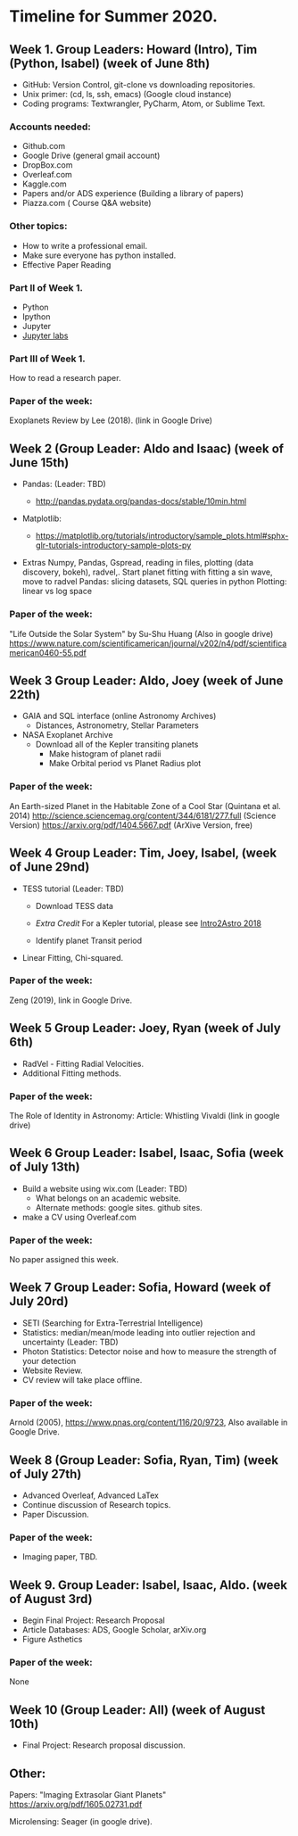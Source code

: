 # Timeline for Summer 2020.

## Week 1. Group Leaders: Howard (Intro), Tim (Python, Isabel) (week of June 8th)
* GitHub: Version Control, git-clone vs downloading repositories.
* Unix primer: (cd, ls, ssh, emacs) (Google cloud instance)
* Coding programs: Textwrangler, PyCharm, Atom, or Sublime Text.
### Accounts needed:
  * Github.com
  * Google Drive (general gmail account)
  * DropBox.com
  * Overleaf.com 
  * Kaggle.com
  * Papers and/or ADS experience (Building a library of papers)
  * Piazza.com ( Course Q&A website)
### Other topics:
  * How to write a professional email.
  * Make sure everyone has python installed.
  * Effective Paper Reading  

### Part II of Week 1.
* Python
* Ipython
* Jupyter
* [Jupyter labs](https://github.com/jupyterlab/jupyterlab)

### Part III of Week 1.
  How to read a research paper. 
  
### Paper of the week:
Exoplanets Review by Lee (2018). (link in Google Drive)

## Week 2 (Group Leader: Aldo and Isaac) (week of June 15th)

* Pandas: (Leader: TBD)
   * http://pandas.pydata.org/pandas-docs/stable/10min.html

* Matplotlib:
   * https://matplotlib.org/tutorials/introductory/sample_plots.html#sphx-glr-tutorials-introductory-sample-plots-py

* Extras
    Numpy, Pandas, Gspread, reading in files, plotting (data discovery, bokeh), radvel,.
    Start planet fitting with fitting a sin wave, move to radvel
    Pandas: slicing datasets, SQL queries in python
    Plotting: linear vs log space
    
### Paper of the week: 
"Life Outside the Solar System"  by Su-Shu Huang  (Also in google drive)
https://www.nature.com/scientificamerican/journal/v202/n4/pdf/scientificamerican0460-55.pdf 


## Week 3 Group Leader: Aldo, Joey (week of June 22th)
 * GAIA and SQL interface (online Astronomy Archives)
   * Distances,  Astronometry, Stellar Parameters
 * NASA Exoplanet Archive
   * Download all of the Kepler transiting planets
      * Make histogram of planet radii
      * Make Orbital period vs Planet Radius plot
      
### Paper of the week:
An Earth-sized Planet in the Habitable Zone of a Cool Star (Quintana et al. 2014)
http://science.sciencemag.org/content/344/6181/277.full (Science Version)
https://arxiv.org/pdf/1404.5667.pdf (ArXive Version, free)


## Week 4 Group Leader: Tim, Joey, Isabel, (week of June 29nd)
* TESS tutorial (Leader: TBD)
  * Download TESS data
  * *Extra Credit* For a Kepler tutorial, please see [Intro2Astro 2018](https://github.com/howardisaacson/Introduction-to-Astronomy-Research-2018/blob/master/Week6_kepler_photometry/Kepler_Photometry_Tutorial.ipynb)

  * Identify planet Transit period
* Linear Fitting, Chi-squared.

### Paper of the week:
Zeng (2019), link in Google Drive.


## Week 5  Group Leader:  Joey, Ryan  (week of July 6th)
* RadVel - Fitting Radial Velocities.
* Additional Fitting methods.

### Paper of the week:
The Role of Identity in Astronomy:
Article: Whistling Vivaldi (link in google drive)


## Week 6 Group Leader: Isabel, Isaac, Sofia (week of July 13th)
* Build a website using wix.com (Leader: TBD) 
    * What belongs on an academic website. 
    * Alternate methods: google sites. github sites.
 * make a CV using Overleaf.com 

### Paper of the week:
No paper assigned this week.


## Week 7 Group Leader: Sofia, Howard (week of July 20rd)
 *  SETI (Searching for Extra-Terrestrial Intelligence)
 *  Statistics: median/mean/mode leading into outlier rejection and uncertainty (Leader: TBD)
 *  Photon Statistics: Detector noise and how to measure the strength of your detection
 *  Website Review.
 *  CV review will take place offline.

### Paper of the week:
Arnold (2005), https://www.pnas.org/content/116/20/9723, Also available in Google Drive.

## Week 8 (Group Leader: Sofia, Ryan, Tim) (week of July 27th)
* Advanced Overleaf, Advanced LaTex  
* Continue discussion of Research topics.
* Paper Discussion.

### Paper of the week:
* Imaging paper, TBD.


## Week 9. Group Leader: Isabel, Isaac, Aldo. (week of August 3rd) 
* Begin Final Project: Research Proposal
* Article Databases: ADS, Google Scholar, arXiv.org
* Figure Asthetics 

### Paper of the week:
None

## Week 10 (Group Leader: All) (week of August 10th)
* Final Project: Research proposal discussion.

## Other:

Papers:
"Imaging Extrasolar Giant Planets"
https://arxiv.org/pdf/1605.02731.pdf

Microlensing:
Seager (in google drive).


